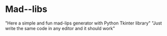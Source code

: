 # Mad--libs
"Here a simple and fun mad-lips generator with Python Tkinter library"
"Just write the same code in any editor and it should work"
